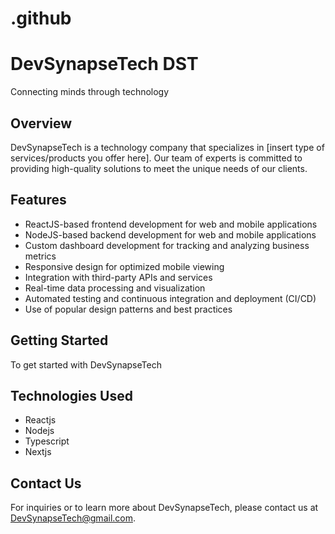 # .github

# DevSynapseTech DST
Connecting minds through technology

## Overview
DevSynapseTech is a technology company that specializes in [insert type of services/products you offer here]. Our team of experts is committed to providing high-quality solutions to meet the unique needs of our clients.

## Features
- ReactJS-based frontend development for web and mobile applications
- NodeJS-based backend development for web and mobile applications
- Custom dashboard development for tracking and analyzing business metrics
- Responsive design for optimized mobile viewing
- Integration with third-party APIs and services
- Real-time data processing and visualization
- Automated testing and continuous integration and deployment (CI/CD)
- Use of popular design patterns and best practices

## Getting Started
To get started with DevSynapseTech

## Technologies Used
- Reactjs
- Nodejs
- Typescript
- Nextjs

## Contact Us
For inquiries or to learn more about DevSynapseTech, please contact us at DevSynapseTech@gmail.com.


